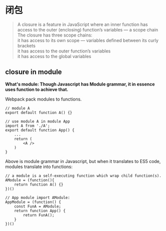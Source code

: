 # 闭包

> A closure is a feature in JavaScript where an inner function has access to the outer (enclosing) function’s variables — a scope chain
The closure has three scope chains:  
it has access to its own scope — variables defined between its curly brackets  
it has access to the outer function’s variables  
it has access to the global variables  

## closure in module

**What's module: Though Javascript has Module grammar, it in essence uses function to achieve that.**  

Webpack pack modules to functions.

```
// module A
export default function A() {}

// use module A in module App
import A from './A';
export default function App() {
    ...
    return (
        <A />
    )
}

```

Above is module grammar in Javascript, but when it translates to ES5 code, modules translate into functions:

```
// a module is a self-executing function which wrap child function(s).
AModule = (function(){
    return function A() {}
})()

// App module import AModule:
AppModule = (function() {
    const FunA = AModule;
    return function App() {
        return FunA();
    }
})()

```

